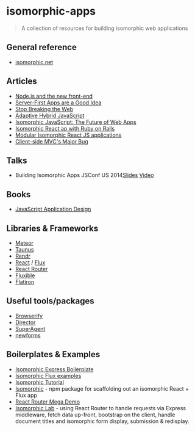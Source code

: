 # isomorphic-apps

> A collection of resources for building isomorphic web applications

## General reference

- [isomorphic.net](http://isomorphic.net/)

## Articles

- [Node.js and the new front-end](http://www.nczonline.net/blog/2013/10/07/node-js-and-the-new-web-front-end/)
- [Server-First Apps are a Good Idea](http://ponyfoo.com/articles/server-first-apps)
- [Stop Breaking the Web](http://ponyfoo.com/articles/stop-breaking-the-web)
- [Adaptive Hybrid JavaScript](http://blog.getify.com/adaptive-hybrid-javascript/)
- [Isomorphic JavaScript: The Future of Web Apps](http://nerds.airbnb.com/isomorphic-javascript-future-web-apps/)
- [Isomorphic React ap with Ruby on Rails](https://medium.com/@olance/isomorphic-reactjs-app-with-ruby-on-rails-part-1-server-side-rendering-8438bbb1ea1c)
- [Modular Isomorphic React JS applications](https://github.com/jesstelford/react-isomorphic-boilerplate)
- [Client-side MVC's Major Bug](http://timkadlec.com/2015/02/client-side-templatings-major-bug/)

## Talks

- Building Isomorphic Apps JSConf US 2014[Slides](http://www.slideshare.net/spikebrehm/jsconf-us-2014-building-isomorphic-apps) [Video](https://www.youtube.com/watch?v=CH6icJbLhlI)

## Books

- [JavaScript Application Design](http://www.bevacqua.io/buildfirst)

## Libraries & Frameworks

- [Meteor](https://www.meteor.com/)
- [Taunus](https://github.com/taunus/taunus)
- [Rendr](https://github.com/rendrjs/rendr)
- [React](http://facebook.github.io/react/) / [Flux](http://facebook.github.io/flux/)
- [React Router](https://github.com/rackt/react-router)
- [Fluxible](http://fluxible.io/)
- [Flatiron](http://flatironjs.org/)

## Useful tools/packages

- [Browserify](http://browserify.org/)
- [Director](https://github.com/flatiron/director)
- [SuperAgent](https://github.com/visionmedia/superagent)
- [newforms](https://github.com/insin/newforms)

## Boilerplates & Examples

- [Isomorphic Express Boilerplate](https://github.com/ericelliott/isomorphic-express-boilerplate)
- [Isomorphic Flux examples](https://github.com/yahoo/flux-examples)
- [Isomorphic Tutorial](https://github.com/spikebrehm/isomorphic-tutorial)
- [Isomorphic](https://github.com/ndreckshage/isomorphic) - npm package for scaffolding out an isomorphic React + Flux app
- [React Router Mega Demo](https://github.com/rackt/react-router-mega-demo)
- [Isomorphic Lab](https://github.com/insin/isomorphic-lab) - using React Router to handle requests via Express middleware, fetch data up-front, bootstrap on the client, handle document titles and isomorphic form display, submission & redisplay.
